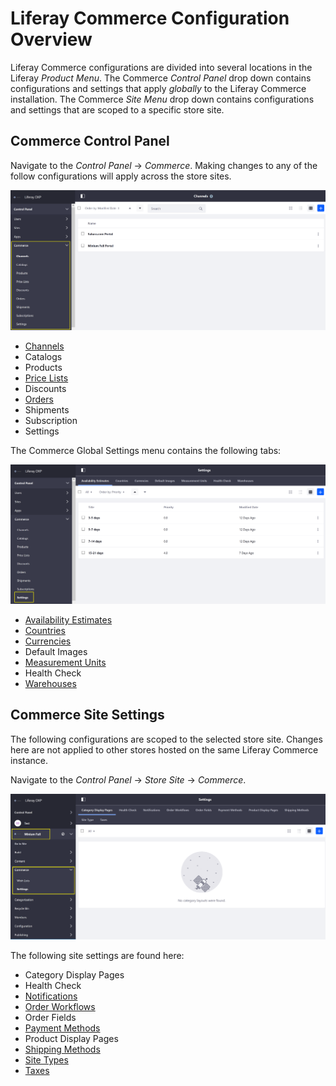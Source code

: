 # Liferay Commerce Configuration Overview

Liferay Commerce configurations are divided into several locations in the Liferay _Product Menu_. The Commerce _Control Panel_ drop down contains configurations and settings that apply _globally_ to the Liferay Commerce installation. The Commerce _Site Menu_ drop down contains configurations and settings that are scoped to a specific store site.

## Commerce Control Panel

Navigate to the _Control Panel_ → _Commerce_. Making changes to any of the follow configurations will apply across the store sites.

![Global Commerce Settings](./images/01.png)

* [Channels](../../catalog/creating-and-managing-products/channels/managing-channels/README.md)
* Catalogs
* Products
* [Price Lists](../../catalog/managing-price/price-lists/creating-a-price-list/README.md)
* Discounts
* [Orders](../../sales/order-management/orders-menu/README.md)
* Shipments
* Subscription
* Settings

The Commerce Global Settings menu contains the following tabs:

![Commerce Global Settings Tab](./images/02.png)

* [Availability Estimates](../../catalog/managing-inventory/availability-estimates/README.md)
* [Countries](../country-options/README.md)
* [Currencies](../currencies/README.md)
* Default Images
* [Measurement Units](../../sales/shipping/measurement-units/README.md)
* Health Check
* [Warehouses](../../catalog/managing-inventory/warehouse-reference-guide/README.md)

## Commerce Site Settings

The following configurations are scoped to the selected store site. Changes here are not applied to other stores hosted on the same Liferay Commerce instance.

Navigate to the _Control Panel_ → _Store Site_ → _Commerce_.

![Minium Full Site Settings](./images/03.png)

The following site settings are found here:

* Category Display Pages
* Health Check
* [Notifications](../../marketing/email-notifications/automating-store-emails-by-using-notification-templates/README.md)
* [Order Workflows](../../sales/order-management/order-workflows/README.md)
* Order Fields
* [Payment Methods](../payments/README.md)
* Product Display Pages
* [Shipping Methods](../../sales/shipping/README.md)
* [Site Types](../site-management-basics/sites-and-site-types/README.md)
* [Taxes](../../operations/taxes/README.md)
